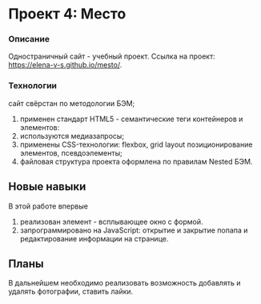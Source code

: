 # Проект 4: Место

### Описание

Одностраничный сайт - учебный проект. Ссылка на проект:  https://elena-v-s.github.io/mesto/.

### Технологии

сайт свёрстан по методологии БЭМ;
1. применен стандарт HTML5 - семантические теги контейнеров и элементов:
2. используются медиазапросы;
3. применены CSS-технологии: flexbox, grid layout позиционирование элементов, псевдоэлементы;
4. файловая структура проекта оформлена по правилам Nested БЭМ.


## Новые навыки

В этой работе впервые 
1. реализован элемент - всплывающее окно с формой. 
2. запрограммировано на JavaScript: открытие и закрытие попапа и редактирование информации на странице. 

## Планы

В дальнейшем необходимо реализовать возможность добавлять и удалять фотографии, ставить лайки.